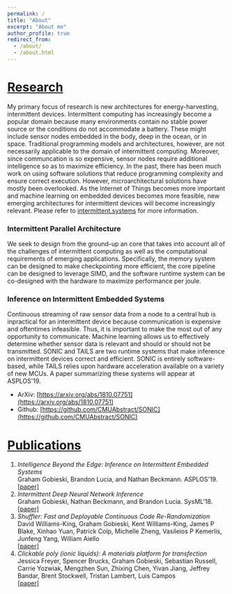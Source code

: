 ```yaml
---
permalink: /
title: "About"
excerpt: "About me"
author_profile: true
redirect_from: 
  - /about/
  - /about.html
---
```


# [Research](#research)
My primary focus of research is new architectures for energy-harvesting, intermittent devices. Intermittent computing has increasingly become a popular domain because many environments contain no stable power source or the conditions do not accommodate a battery. These might include sensor nodes embedded in the body, deep in the ocean, or in space. Traditional programming models and architectures, however, are not necessarily applicable to the domain of intermittent computing. Moreover, since communcation is so expensive, sensor nodes require additional intelligence so as to maximize efficiency. In the past, there has been much work on using software solutions that reduce programming complexity and ensure correct execution. However, microarchitectural solutions have mostly been overlooked. As the Internet of Things becomes more important and machine learning on embedded devices becomes more feasible, new emerging architectures for intermittent devices will become increasingly relevant. Please refer to [intermittent.systems](http://www.intermittent.systems/) for more information.

### Intermittent Parallel Architecture
We seek to design from the ground-up an core that takes into account all of the challenges of intermittent computing as well as the computational requirements of emerging applications. Specifically, the memory system can be designed to make checkpointing more efficient, the core pipeline can be designed to leverage SIMD, and the software runtime system can be co-designed with the hardware to maximize performance per joule.

### Inference on Intermittent Embedded Systems
Continuous streaming of raw sensor data from a node to a central hub is inpractical for an intermittent device because communication is expensive and oftentimes infeasible. Thus, it is important to make the most out of any opportunity to communicate. Machine learning allows us to effectively determine whether sensor data is relevant and should or should not be transmitted. SONIC and TAILS are two runtime systems that make inference on intermittent devices correct and efficient. SONIC is entirely software-based, while TAILS relies upon hardware acceleration available on a variety of new MCUs. A paper summarizing these systems will appear at ASPLOS'19.
- ArXiv: [https://arxiv.org/abs/1810.07751](https://arxiv.org/abs/1810.07751)
- Github: [https://github.com/CMUAbstract/SONIC](https://github.com/CMUAbstract/SONIC)


# [Publications](#publications)
1. *Intelligence Beyond the Edge: Inference on Intermittent Embedded Systems*  
Graham Gobieski, Brandon Lucia, and Nathan Beckmann. ASPLOS'19.  
[[paper]](https://arxiv.org/abs/1810.07751)
2. *Intermittent Deep Neural Network Inference*  
Graham Gobieski, Nathan Beckmann, and Brandon Lucia. SysML'18.  
[[paper]](http://www.cs.cmu.edu/~beckmann/publications/papers/2018.sysml.sonic.pdf)
3. *Shuffler: Fast and Deployable Continuous Code Re-Randomization*  
David Williams-King, Graham Gobieski, Kent Williams-King, James P Blake, Xinhao Yuan, Patrick Colp, Michelle Zheng, Vasileios P Kemerlis, Junfeng Yang, William Aiello  
[[paper]](https://www.usenix.org/system/files/conference/osdi16/osdi16-williams-king.pdf)
4. *Clickable poly (ionic liquids): A materials platform for transfection*  
Jessica Freyer, Spencer Brucks, Graham Gobieski, Sebastian Russell, Carrie Yozwiak, Mengzhen Sun, Zhixing Chen, Yivan Jiang, Jeffrey Bandar, Brent Stockwell, Tristan Lambert, Luis Campos  
[[paper]](https://pdfs.semanticscholar.org/9c16/8b43d6ebe66e1c3e4c4a993dddd56594309b.pdf)

